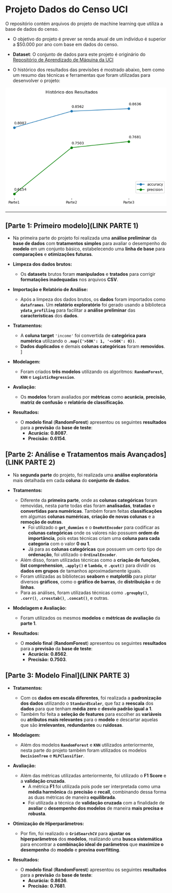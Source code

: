 # Projeto Dados do Censo UCI

O repositório contém arquivos do projeto de machine learning que utiliza a base de dados do censo.

- O objetivo do projeto é prever se renda anual de um indivíduo é superior a $50.000 por ano com base em dados do censo.

- **Dataset**: O conjunto de dados para este projeto é originário do [Repositório de Aprendizado de Máquina da UCI](https://archive.ics.uci.edu/ml/datasets/Adult)

- O histórico dos resultados das previsões é mostrado abaixo, bem como um resumo das técnicas e ferramentas que foram utilizadas para desenvolver o projeto:

<img src = 'https://github.com/douglashideki/UCI-Census-Income-Dataset/blob/main/img/resultados.png'>

---
## [Parte 1: Primeiro modelo](LINK PARTE 1)
- Na primeira parte do projeto foi realizada uma **análise preliminar** da **base de dados** com **tratamentos simples** para avaliar o desempenho do **modelo** em um conjunto básico, estabelecendo uma **linha de base** para **comparações** e **otimizações futuras**.  

- **Limpeza dos dados brutos:**
  - Os **datasets** brutos foram **manipulados** e **tratados** para corrigir **formatações inadequadas** nos arquivos **CSV**.  

- **Importação e Relatório de Análise:**
  - Após a limpeza dos dados brutos, os **dados** foram importados como **`dataframes`**. Um **relatório exploratório** foi gerado usando a biblioteca **`ydata_profiling`** para facilitar a **análise preliminar** das **características** dos **dados**.
   
- **Tratamentos:**
  - A **coluna target** `'income'` foi convertida de **categórica para numérica** utilizando o **`.map({'>50K': 1, '<=50K': 0})`**.
  - **Dados duplicados** e demais **colunas categóricas** foram **removidos**. 
]
- **Modelagem:**
  - Foram criados **três modelos** utilizando os algoritmos: **`RandomForest`**, **`KNN`** e **`LogisticRegression`**.  

- **Avaliação:**
  - Os **modelos** foram avaliados por **métricas** como **acurácia**, **precisão**, **matriz de confusão** e **relatório de classificação**.  

- **Resultados:**
  - O **modelo final** (**RandomForest**) apresentou os seguintes **resultados** para a **previsão** da **base de teste**:  
    - **Acurácia:** **0.8087**.  
    - **Precisão:** **0.6154**.  
 

## [Parte 2: Análise e Tratamentos mais Avançados](LINK PARTE 2)
- Na **segunda parte** do projeto, foi realizada uma **análise exploratória** mais detalhada em cada **coluna** do **conjunto de dados**.  

- **Tratamentos:**
  - Diferente da **primeira parte**, onde as **colunas categóricas** foram removidas, nesta parte todas elas foram **analisadas**, **tratadas** e **convertidas para numéricas**. Também foram feitas **classificações** em algumas **colunas numéricas**, **criação de novas colunas** e a **remoção de outras**.  
    - Foi utilizado o **`get_dummies`** e o **`OneHotEncoder`** para codificar as **colunas categóricas** onde os valores não possuem **ordem de importância**, pois estas técnicas criam uma **coluna para cada categoria** com o valor **0 ou 1**.  
    - Já para as **colunas categóricas** que possuem um certo tipo de **ordenação**, foi utilizado o **`OrdinalEncoder`**.  
  - Além disso, foram utilizadas técnicas como a **criação de funções**, **list comprehension**, **`.apply()` e `lambda`**, e **`.qcut()`** para dividir os **dados em grupos** de tamanhos aproximadamente iguais.  
  - Foram utilizadas as bibliotecas **seaborn** e **matplotlib** para plotar diversos **gráficos**, como o **gráfico de barras**, de **distribuição** e de **linhas**.  
  - Para as análises, foram utilizadas técnicas como **`.groupby()`**, **`.corr()`**, **`.crosstab()`**, **`.concat()`**, e outras.  

- **Modelagem e Avaliação:**
  - Foram utilizados os mesmos **modelos** e **métricas de avaliação** da **parte 1**.  

- **Resultados:**
  - O **modelo final** (**RandomForest**) apresentou os seguintes **resultados** para a **previsão** da **base de teste**:  
    - **Acurácia:** **0.8562**.  
    - **Precisão:** **0.7503**.
 

## [Parte 3: Modelo Final](LINK PARTE 3)
- **Tratamentos:**  
  - Com os **dados em escala diferentes**, foi realizada a **padronização dos dados** utilizando o **`StandardScaler`**, que faz a **reescala** dos **dados** para que tenham **média zero** e **desvio padrão igual a 1**.  
  - Também foi feita a **seleção de features** para escolher as **variáveis** ou **atributos mais relevantes** para o **modelo** e descartar aquelas que são **irrelevantes**, **redundantes** ou **ruidosas**.  

- **Modelagem:**  
  - Além dos modelos **`RandomForest`** e **`KNN`** utilizados anteriormente, nesta parte do projeto também foram utilizados os modelos **`DecisionTree`** e **`MLPClassifier`**.  

- **Avaliação:**  
  - Além das métricas utilizadas anteriormente, foi utilizado o **F1 Score** e a **validação cruzada**.  
    - A métrica **F1** foi utilizada pois pode ser interpretada como uma **média harmônica** da **precisão** e **recall**, combinando dessa forma as duas métricas de maneira **equilibrada**.  
    - Foi utilizada a técnica de **validação cruzada** com a finalidade de **avaliar** o **desempenho dos modelos** de maneira **mais precisa e robusta**.  

- **Otimização de Hiperparâmetros:**  
  - Por fim, foi realizado o **`GridSearchCV`** para **ajustar os hiperparâmetros** dos **modelos**, realizando uma **busca sistemática** para encontrar a **combinação ideal de parâmetros** que **maximize o desempenho** do **modelo** e **previna overfitting**.  

- **Resultados:**  
  - O **modelo final** (**RandomForest**) apresentou os seguintes **resultados** para a **previsão** da **base de teste**:  
    - **Acurácia:** **0.8636**.  
    - **Precisão:** **0.7681**.  
